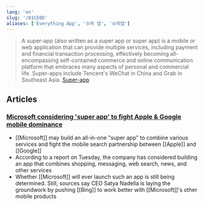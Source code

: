 ```yaml
---
lang: 'en'
slug: '/81CE0D'
aliases: ['Everything App', '슈퍼 앱', '슈퍼앱']
---
```


> A super-app (also written as a super app or super app) is a mobile or web application that can provide multiple services, including payment and financial transaction processing, effectively becoming all-encompassing self-contained commerce and online communication platform that embraces many aspects of personal and commercial life. Super-apps include Tencent's WeChat in China and Grab in Southeast Asia. [Super-app](https://en.wikipedia.org/wiki/Super-app)

## Articles

### [Microsoft considering 'super app' to fight Apple & Google mobile dominance](https://appleinsider.com/articles/22/12/06/microsoft-considering-super-app-to-fight-apple-google-mobile-dominance)

- [[Microsoft]] may build an all-in-one "super app" to combine various services and fight the mobile search partnership between [[Apple]] and [[Google]]
- According to a report on Tuesday, the company has considered building an app that combines shopping, messaging, web search, news, and other services
- Whether [[Microsoft]] will ever launch such an app is still being determined. Still, sources say CEO Satya Nadella is laying the groundwork by pushing [[Bing]] to work better with [[Microsoft]]'s other mobile products
